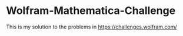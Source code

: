 # Wolfram-Mathematica-Challenge
This is my solution to the problems in https://challenges.wolfram.com/
